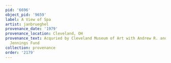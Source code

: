 ```yaml
---
pid: '6696'
object_pid: '9659'
label: A View of Spa
artist: janbrueghel
provenance_date: '1979'
provenance_location: Cleveland, OH
provenance_text: Acquried by Cleveland Museum of Art with Andrew R. and Martha Holden
  Jennings Fund
collection: provenance
order: '2179'
---
```

